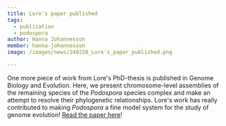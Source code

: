 ```yaml
---
title: Lore's paper published
tags:
  - publication
  - podospora
author: Hanna Johannesson
member: hanna-johannesson
image: /images/news/240228_Lore's_paper_published.png

---
```


One more piece of work from Lore's PhD-thesis is published in Genome Biology and Evolution. Here, we present chromosome-level assemblies of the remaining species of the _Podospora_ species complex and make an attempt to resolve their phylogenetic relationships. Lore's work has really contributed to making _Podospora_ a fine model system for the study of genome evolution! [Read the paper here](https://doi.org/10.1093/gbe/evae034)!
